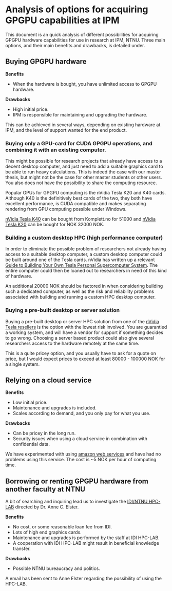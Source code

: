Analysis of options for acquiring GPGPU capabilities at IPM
===========================================================

This document is an quick analysis of different possibilities for acquiring GPGPU hardware capabilities for use in research at IPM, NTNU. Three main options, and their main benefits and drawbacks, is detailed under.


Buying GPGPU hardware
---------------------

__Benefits__

* When the hardware is bought, you have unlimited access to GPGPU hardware.

__Drawbacks__

* High initial price.
* IPM is responsible for maintaining and upgrading the hardware.

This can be achieved in several ways, depending on existing hardware at IPM, and the level of support wanted for the end product.

### Buying only a GPU-card for CUDA GPGPU operations, and combining it with an existing computer.

This might be possible for research projects that already have access to a decent desktop computer, and just need to add a suitable graphics card to be able to run heavy calculations. This is indeed the case with our master thesis, but might not be the case for other master students or other users. You also does not have the possibility to share the computing resource.

Popular GPUs for GPGPU computing is the nVidia Tesla K20 and K40 cards. Although K40 is the definitively best cards of the two, they both have excellent performance, is CUDA compatible and makes separating rendering from GPU computing possible under Windows.

[nVidia Tesla K40](https://www.komplett.no/pny-nvidia-tesla-k40-workstation-card/812833) can be bought from Komplett.no for 51000 and [nVidia Tesla K20](https://www.komplett.no/pny-nvidia-tesla-k20-workstation-card/769725) can be bought for NOK 32000 NOK.

### Building a custom desktop HPC (high performance computer)

In order to eliminate the possible problem of researchers not already having access to a suitable desktop computer, a custom desktop computer could be built around one of the Tesla cards. nVidia has written up a relevant [Guide to Building Your Own Tesla Personal Supercomputer System](http://www.nvidia.com/object/tesla_build_your_own.html). The entire computer could then be loaned out to researchers in need of this kind of hardware.

An additional 20000 NOK should be factored in when considering building such a dedicated computer, as well as the risk and reliability problems associated with building and running a custom HPC desktop computer.

### Buying a pre-built desktop or server solution

Buying a pre-built desktop or server HPC solution from one of the [nVidia Tesla resellers](http://www.nvidia.com/object/where-to-buy-tesla.html) is the option with the lowest risk involved. You are guarantied a working system, and will have a vendor for support if something decides to go wrong. Choosing a server based product could also give several researchers access to the hardware remotely at the same time.

This is a quite pricey option, and you usually have to ask for a quote on price, but I would expect prices to exceed at least 80000 - 100000 NOK for a single system.


Relying on a cloud service
--------------------------

__Benefits__

* Low initial price.
* Maintenance and upgrades is included.
* Scales according to demand, and you only pay for what you use.

__Drawbacks__

* Can be pricey in the long run.
* Security issues when using a cloud service in combination with confidential data.

We have experimented with using [amazon web services](https://aws.amazon.com/hpc/) and have had no problems using this service. The cost is ~5 NOK per hour of computing time.


Borrowing or renting GPGPU hardware from another faculty at NTNU
----------------------------------------------------------------

A bit of searching and inquiring lead us to investigate the [IDI/NTNU HPC-LAB](http://research.idi.ntnu.no/hpc-lab/)  directed by Dr. Anne C. Elster.

__Benefits__

* No cost, or some reasonable loan fee from IDI.
* Lots of high end graphics cards.
* Maintenance and upgrades is performed by the staff at IDI HPC-LAB.
* A cooperation with IDI HPC-LAB might result in beneficial knowledge transfer.

__Drawbacks__

* Possible NTNU bureaucracy and politics.

A email has been sent to Anne Elster regarding the possibility of using the HPC-LAB.
